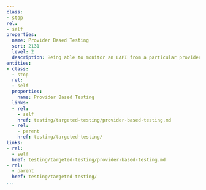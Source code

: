 ```yaml
---
class:
- stop
rel:
- self
properties:
  name: Provider Based Testing
  sort: 2131
  level: 2
  description: Being able to monitor an LAPI from a particular provider.
entities:
- class:
  - stop
  rel:
  - self
  properties:
    name: Provider Based Testing
  links:
  - rel:
    - self
    href: testing/targeted-testing/provider-based-testing.md
  - rel:
    - parent
    href: testing/targeted-testing/
links:
- rel:
  - self
  href: testing/targeted-testing/provider-based-testing.md
- rel:
  - parent
  href: testing/targeted-testing/
...
```

